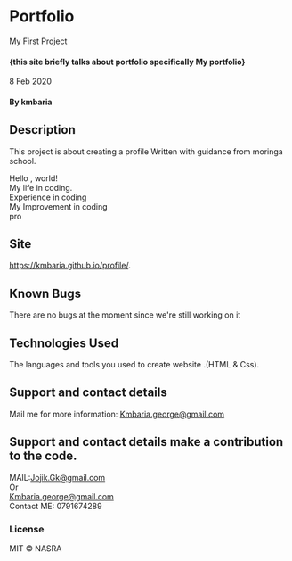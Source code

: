 # Portfolio
My First Project
#### {this site briefly talks about portfolio specifically My portfolio}
8 Feb 2020 
#### By **kmbaria**
## Description
This project is about creating a profile
Written with guidance from moringa school.

Hello , world!<br>
My life in coding. <br>
Experience in coding<br>
My Improvement in coding<br>
pro
## Site
https://kmbaria.github.io/profile/.
## Known Bugs
There are no bugs at the moment since we're still working on it
## Technologies Used
The languages and tools you used to create website .(HTML & Css).
## Support and contact details
 Mail me for more information: Kmbaria.george@gmail.com

## Support and contact details make a contribution to the code.
MAIL:Jojik.Gk@gmail.com</br> Or </br> Kmbaria.george@gmail.com
</br>
Contact ME: 0791674289
          
### License
MIT &copy; NASRA
